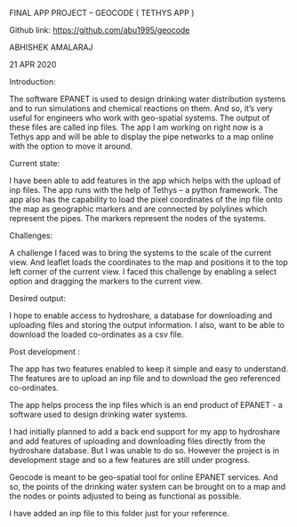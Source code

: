 

FINAL APP PROJECT – GEOCODE ( TETHYS APP )

Github link: https://github.com/abu1995/geocode

ABHISHEK AMALARAJ

21 APR 2020




Introduction:

The software EPANET is used to design drinking water distribution systems and to run simulations and chemical reactions on them. And so, it’s very useful for engineers who work with geo-spatial systems. The output of these files are called inp files. The app I am working on right now is a Tethys app and will be able to display the pipe networks to a map online with the option to move it around.

Current state:

I have been able to add features in the app which helps with the upload of inp files. The app runs with the help of Tethys – a python framework. The app also has the capability to load the pixel coordinates of the inp file onto the map as geographic markers and are connected by polylines which represent the pipes. The markers represent the nodes of the systems.

Challenges: 

A challenge I faced was to bring the systems to the scale of the current view. And leaflet loads the coordinates to the map and positions it to the top left corner of the current view. I faced this challenge by enabling a select option and dragging the markers to the current view.

Desired output:

I hope to enable access to hydroshare, a database for downloading and uploading files and storing the output information. I also, want to be able to download the loaded co-ordinates as a csv file.  


Post development :

The app has two features enabled to keep it simple and easy to understand. The features are to upload an inp file and to download the geo referenced co-ordinates.

The app helps process the inp files which is an end product of EPANET - a software used to design drinking water systems.

I had initially planned to add a back end support for my app to hydroshare and add features of uploading and downloading files directly from the hydroshare database. But I was unable to do so. However the project is in development stage and so a few features are still under progress. 

Geocode is meant to be geo-spatial tool for online EPANET services. And so, the points of the drinking water system can be brought on to a map and the nodes or points adjusted to being as functional as possible.

I have added an inp file to this folder just for your reference.
